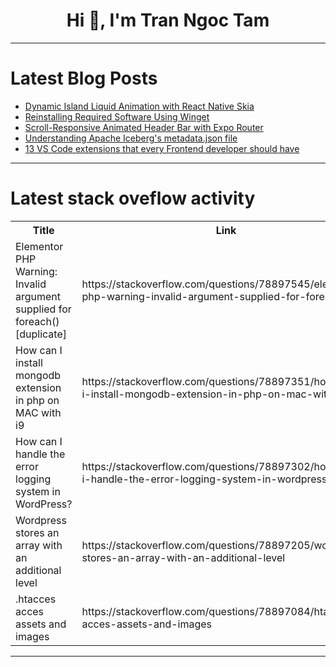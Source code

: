 <h1 align="center">Hi 👋, I'm Tran Ngoc Tam</h1>

---

# Latest Blog Posts 
<!-- BLOG-POST-LIST:START -->
- [Dynamic Island Liquid Animation with React Native Skia](https://dev.to/willkre/dynamic-island-liquid-animation-with-react-native-skia-5aeg)
- [Reinstalling Required Software Using Winget](https://dev.to/vhsv90/reinstalling-required-software-using-winget-1h3i)
- [Scroll-Responsive Animated Header Bar with Expo Router](https://dev.to/willkre/scroll-responsive-animated-header-bar-with-expo-router-1o7m)
- [Understanding Apache Iceberg&#39;s metadata.json file](https://dev.to/alexmercedcoder/understanding-apache-icebergs-metadatajson-file-23f)
- [13 VS Code extensions that every Frontend developer should have](https://dev.to/mankaa_dev/13-vs-code-extensions-that-every-frontend-developer-should-have-4pkn)
<!-- BLOG-POST-LIST:END -->

---

# Latest stack oveflow activity
<table>
  <tr><th>Title</th><th>Link</th></tr>
  <!-- STACKOVERFLOW:START --><tr><td>Elementor PHP Warning: Invalid argument supplied for foreach&lpar;&rpar; [duplicate]</td><td>https://stackoverflow.com/questions/78897545/elementor-php-warning-invalid-argument-supplied-for-foreach</td></tr><tr><td>How can I install mongodb extension in php on MAC with i9</td><td>https://stackoverflow.com/questions/78897351/how-can-i-install-mongodb-extension-in-php-on-mac-with-i9</td></tr><tr><td>How can I handle the error logging system in WordPress?</td><td>https://stackoverflow.com/questions/78897302/how-can-i-handle-the-error-logging-system-in-wordpress</td></tr><tr><td>Wordpress stores an array with an additional level</td><td>https://stackoverflow.com/questions/78897205/wordpress-stores-an-array-with-an-additional-level</td></tr><tr><td>.htacces acces assets and images</td><td>https://stackoverflow.com/questions/78897084/htacces-acces-assets-and-images</td></tr><!-- STACKOVERFLOW:END -->
</table>

---


